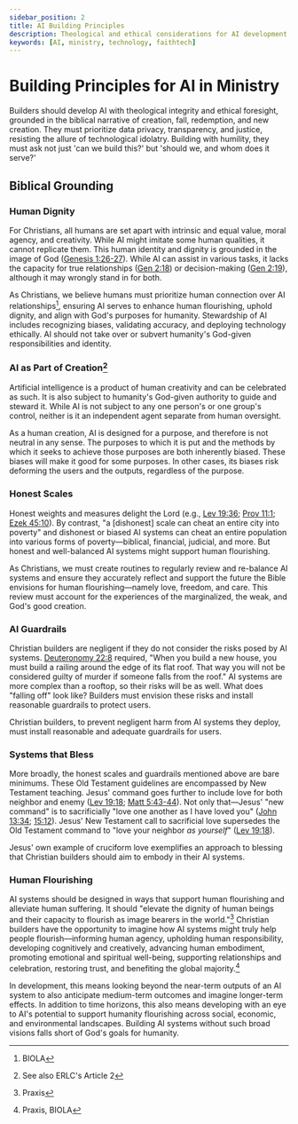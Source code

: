 ```yaml
---
sidebar_position: 2
title: AI Building Principles
description: Theological and ethical considerations for AI development
keywords: [AI, ministry, technology, faithtech]
---
```


# Building Principles for AI in Ministry

Builders should develop AI with theological integrity and ethical foresight, grounded in the biblical narrative of creation, fall, redemption, and new creation. They must prioritize data privacy, transparency, and justice, resisting the allure of technological idolatry. Building with humility, they must ask not just 'can we build this?' but 'should we, and whom does it serve?'


## Biblical Grounding

### Human Dignity

For Christians, all humans are set apart with intrinsic and equal value, moral agency, and creativity. While AI might imitate some human qualities, it cannot replicate them. This human identity and dignity is grounded in the image of God ([Genesis 1:26-27](https://www.bible.com/bible/116/GEN.1.26-27)). While AI can assist in various tasks, it lacks the capacity for true relationships ([Gen 2:18](https://www.bible.com/bible/116/GEN.2.18)) or decision-making ([Gen 2:19](https://www.bible.com/bible/116/GEN.2.19)), although it may wrongly stand in for both. 

As Christians, we believe humans must prioritize human connection over AI relationships[^1], ensuring AI serves to enhance human flourishing, uphold dignity, and align with God's purposes for humanity. Stewardship of AI includes recognizing biases, validating accuracy, and deploying technology ethically. AI should not take over or subvert humanity's God-given responsibilities and identity.

### AI as Part of Creation[^2]

Artificial intelligence is a product of human creativity and can be celebrated as such. It is also subject to humanity's God-given authority to guide and steward it. While AI is not subject to any one person's or one group's control, neither is it an independent agent separate from human oversight.

As a human creation, AI is designed for a purpose, and therefore is not neutral in any sense. The purposes to which it is put and the methods by which it seeks to achieve those purposes are both inherently biased. These biases will make it good for some purposes. In other cases, its biases risk deforming the users and the outputs, regardless of the purpose.

### Honest Scales

Honest weights and measures delight the Lord (e.g., [Lev 19:36](https://www.bible.com/bible/116/LEV.19.36); [Prov 11:1](https://www.bible.com/bible/116/PRO.11.1); [Ezek 45:10](https://www.bible.com/bible/116/EZK.45.10)). By contrast, "a [dishonest] scale can cheat an entire city into poverty" and dishonest or biased AI systems can cheat an entire population into various forms of poverty—biblical, financial, judicial, and more. But honest and well-balanced AI systems might support human flourishing.

As Christians, we must create routines to regularly review and re-balance AI systems and ensure they accurately reflect and support the future the Bible envisions for human flourishing—namely love, freedom, and care. This review must account for the experiences of the marginalized, the weak, and God's good creation.

### AI Guardrails

Christian builders are negligent if they do not consider the risks posed by AI systems. [Deuteronomy 22:8](https://www.bible.com/bible/116/DEU.22.8) required, "When you build a new house, you must build a railing around the edge of its flat roof. That way you will not be considered guilty of murder if someone falls from the roof." AI systems are more complex than a rooftop, so their risks will be as well. What does "falling off" look like? Builders must envision these risks and install reasonable guardrails to protect users.

Christian builders, to prevent negligent harm from AI systems they deploy, must install reasonable and adequate guardrails for users.

### Systems that Bless

More broadly, the honest scales and guardrails mentioned above are bare minimums. These Old Testament guidelines are encompassed by New Testament teaching. Jesus' command goes further to include love for both neighbor and enemy ([Lev 19:18](https://www.bible.com/bible/116/LEV.19.18); [Matt 5:43-44](https://www.bible.com/bible/116/MAT.5.43-44)). Not only that—Jesus' "new command" is to sacrificially "love one another as I have loved you" ([John 13:34](https://www.bible.com/bible/116/JHN.13.34); [15:12](https://www.bible.com/bible/116/JHN.15.12)). Jesus' New Testament call to sacrificial love supersedes the Old Testament command to "love your neighbor *as yourself*" ([Lev 19:18](https://www.bible.com/bible/116/LEV.19.18)).

Jesus' own example of cruciform love exemplifies an approach to blessing that Christian builders should aim to embody in their AI systems.

### Human Flourishing

AI systems should be designed in ways that support human flourishing and alleviate human suffering. It should "elevate the dignity of human beings and their capacity to flourish as image bearers in the world."[^3] Christian builders have the opportunity to imagine how AI systems might truly help people flourish—informing human agency, upholding human responsibility, developing cognitively and creatively, advancing human embodiment, promoting emotional and spiritual well-being, supporting relationships and celebration, restoring trust, and benefiting the global majority.[^4]

In development, this means looking beyond the near-term outputs of an AI system to also anticipate medium-term outcomes and imagine longer-term effects. In addition to time horizons, this also means developing with an eye to AI's potential to support humanity flourishing across social, economic, and environmental landscapes. Building AI systems without such broad visions falls short of God's goals for humanity.

[^1]: BIOLA
[^2]: See also ERLC's Article 2
[^3]: Praxis
[^4]: Praxis, BIOLA
